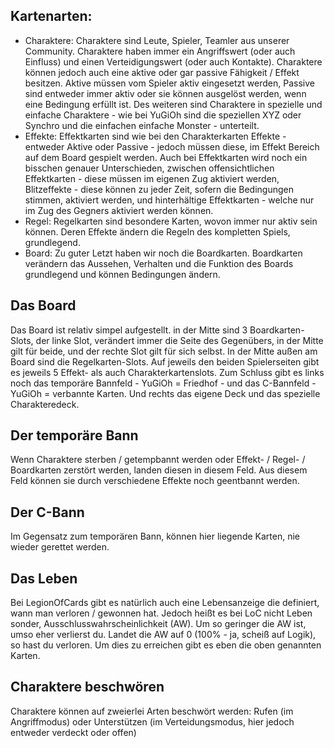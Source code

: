 Kartenarten:
- 
- Charaktere: Charaktere sind Leute, Spieler, Teamler aus unserer Community. Charaktere haben immer ein Angriffswert (oder auch Einfluss) und einen Verteidigungswert (oder auch Kontakte). Charaktere können jedoch auch eine aktive oder gar passive Fähigkeit / Effekt besitzen. Aktive müssen vom Spieler aktiv eingesetzt werden, Passive sind entweder immer aktiv oder sie können ausgelöst werden, wenn eine Bedingung erfüllt ist. Des weiteren sind Charaktere in spezielle und einfache Charaktere - wie bei YuGiOh sind die speziellen XYZ oder Synchro und die einfachen einfache Monster - unterteilt.
- Effekte: Effektkarten sind wie bei den Charakterkarten Effekte - entweder Aktive oder Passive - jedoch müssen diese, im Effekt Bereich auf dem Board gespielt werden. Auch bei Effektkarten wird noch ein bisschen genauer Unterschieden, zwischen offensichtlichen Effektkarten - diese müssen im eigenen Zug aktiviert werden, Blitzeffekte - diese können zu jeder Zeit, sofern die Bedingungen stimmen, aktiviert werden, und hinterhältige Effektkarten - welche nur im Zug des Gegners aktiviert werden können.
- Regel: Regelkarten sind besondere Karten, wovon immer nur aktiv sein können. Deren Effekte ändern die Regeln des kompletten Spiels, grundlegend.
- Board: Zu guter Letzt haben wir noch die Boardkarten. Boardkarten verändern das Aussehen, Verhalten und die Funktion des Boards grundlegend und können Bedingungen ändern.

Das Board
-
Das Board ist relativ simpel aufgestellt. in der Mitte sind 3 Boardkarten-Slots, der linke Slot, verändert immer die Seite des Gegenübers, in der Mitte gilt für beide, und der rechte Slot gilt für sich selbst.
In der Mitte außen am Board sind die Regelkarten-Slots. Auf jeweils den beiden Spielerseiten gibt es jeweils 5 Effekt- als auch Charakterkartenslots. 
Zum Schluss gibt es links noch das temporäre Bannfeld - YuGiOh = Friedhof - und das C-Bannfeld - YuGiOh = verbannte Karten. Und rechts das eigene Deck und das spezielle Charakteredeck.

Der temporäre Bann
-
Wenn Charaktere sterben / getempbannt werden oder Effekt- / Regel- / Boardkarten zerstört werden, landen diesen in diesem Feld. Aus diesem Feld können sie durch verschiedene Effekte noch geentbannt werden.

Der C-Bann
- 
Im Gegensatz zum temporären Bann, können hier liegende Karten, nie wieder gerettet werden.

Das Leben
-
Bei LegionOfCards gibt es natürlich auch eine Lebensanzeige die definiert, wann man verloren / gewonnen hat.
Jedoch heißt es bei LoC nicht Leben sonder, Ausschlusswahrscheinlichkeit (AW). Um so geringer die AW ist, umso eher verlierst du. Landet die AW auf 0 (100% - ja, scheiß auf Logik), so hast du verloren.
Um dies zu erreichen gibt es eben die oben genannten Karten. 

Charaktere beschwören
-
Charaktere können auf zweierlei Arten beschwört werden: Rufen (im Angriffmodus) oder Unterstützen (im Verteidungsmodus, hier jedoch entweder verdeckt oder offen)